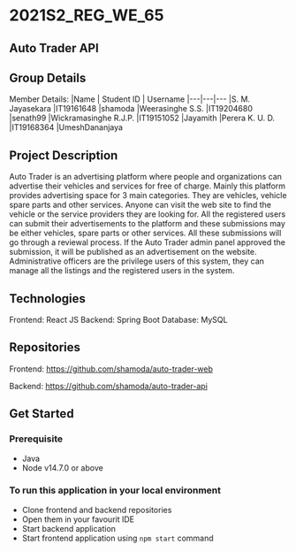 # 2021S2_REG_WE_65
## Auto Trader API
## Group Details
Member Details:
|Name | Student ID | Username
|---|---|---
|S. M. Jayasekara |IT19161648 |shamoda
|Weerasinghe S.S. |IT19204680 |senath99
|Wickramasinghe R.J.P. |IT19151052 |Jayamith
|Perera K. U. D. |IT19168364 |UmeshDananjaya


## Project Description
Auto Trader is an advertising platform where people and organizations can advertise their vehicles and services for free of charge. Mainly this platform provides advertising space for 3 main categories. They are vehicles, vehicle spare parts and other services. Anyone can visit the web site to find the vehicle or the service providers they are looking for.
All the registered users can submit their advertisements to the platform and these submissions may be either vehicles, spare parts or other services. All these submissions will go through a reviewal process. If the Auto Trader admin panel approved the submission, it will be published as an advertisement on the website. Administrative officers are the privilege users of this system, they can manage all the listings and the registered users in the system.

## Technologies
Frontend: React JS
Backend: Spring Boot
Database: MySQL

## Repositories
Frontend: https://github.com/shamoda/auto-trader-web

Backend: https://github.com/shamoda/auto-trader-api

## Get Started
### Prerequisite
- Java
- Node v14.7.0 or above

### To run this application in your local environment
- Clone frontend and backend repositories
- Open them in your favourit IDE
- Start backend application
- Start frontend application using ```npm start``` command
